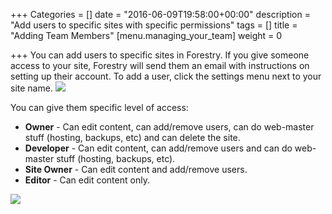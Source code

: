 +++
Categories = []
date = "2016-06-09T19:58:00+00:00"
description = "Add users to specific sites with specific permissions"
tags = []
title = "Adding Team Members"
[menu.managing_your_team]
weight = 0

+++
You can add users to specific sites in Forestry. If you give someone access to your site, Forestry will send them an email with instructions on setting up their account. To add a user, click the settings menu next to your site name.
![](/docs/forestryio/images/forestry-manage-team-1.png)

You can give them specific level of access:

* **Owner** - Can edit content, can add/remove users, can do web-master stuff (hosting, backups, etc) and can delete the site.
* **Developer** - Can edit content, can add/remove users and can do web-master stuff (hosting, backups, etc). 
* **Site Owner** - Can edit content and add/remove users.
* **Editor** - Can edit content only.

![](/docs/forestryio/images/user-roles-permissions.png)